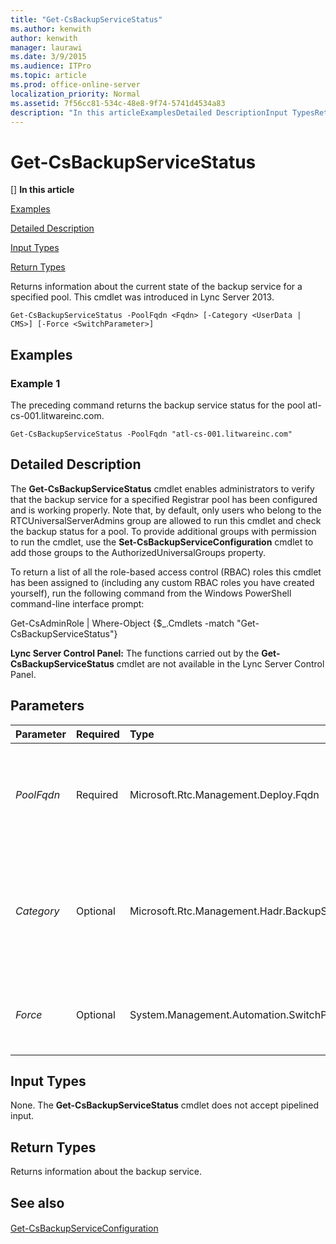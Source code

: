 ```yaml
---
title: "Get-CsBackupServiceStatus"
ms.author: kenwith
author: kenwith
manager: laurawi
ms.date: 3/9/2015
ms.audience: ITPro
ms.topic: article
ms.prod: office-online-server
localization_priority: Normal
ms.assetid: 7f56cc81-534c-48e8-9f74-5741d4534a83
description: "In this articleExamplesDetailed DescriptionInput TypesReturn Types"
---
```


# Get-CsBackupServiceStatus
[]
 **In this article**
  
[Examples](#Examples)
  
[Detailed Description](#DetailedDescription)
  
[Input Types](#InputTypes)
  
[Return Types](#ReturnTypes)
  
Returns information about the current state of the backup service for a specified pool. This cmdlet was introduced in Lync Server 2013.
  
```
Get-CsBackupServiceStatus -PoolFqdn <Fqdn> [-Category <UserData | CMS>] [-Force <SwitchParameter>]
```

## Examples
<a name="Examples"> </a>

### Example 1

The preceding command returns the backup service status for the pool atl-cs-001.litwareinc.com.
  
```
Get-CsBackupServiceStatus -PoolFqdn "atl-cs-001.litwareinc.com"
```

## Detailed Description
<a name="DetailedDescription"> </a>

The **Get-CsBackupServiceStatus** cmdlet enables administrators to verify that the backup service for a specified Registrar pool has been configured and is working properly. Note that, by default, only users who belong to the RTCUniversalServerAdmins group are allowed to run this cmdlet and check the backup status for a pool. To provide additional groups with permission to run the cmdlet, use the **Set-CsBackupServiceConfiguration** cmdlet to add those groups to the AuthorizedUniversalGroups property. 
  
To return a list of all the role-based access control (RBAC) roles this cmdlet has been assigned to (including any custom RBAC roles you have created yourself), run the following command from the Windows PowerShell command-line interface prompt:
  
Get-CsAdminRole | Where-Object {$_.Cmdlets -match "Get-CsBackupServiceStatus"}
  
 **Lync Server Control Panel:** The functions carried out by the **Get-CsBackupServiceStatus** cmdlet are not available in the Lync Server Control Panel. 
  
## Parameters
<a name="DetailedDescription"> </a>

|**Parameter**|**Required**|**Type**|**Description**|
|:-----|:-----|:-----|:-----|
| _PoolFqdn_ <br/> |Required  <br/> |Microsoft.Rtc.Management.Deploy.Fqdn  <br/> |Fully qualified domain name of the pool whose backup service status is being checked. For example:  <br/> -PoolFqdn "atl-cs-001.litwareinc.com"  <br/> |
| _Category_ <br/> |Optional  <br/> |Microsoft.Rtc.Management.Hadr.BackupService.BackupCategory  <br/> |Type of backup whose status is being checked. Allowed values are:  <br/> \* CMS  <br/> \* UserData  <br/> If this parameter is not specified then both backup types will be checked.  <br/> |
| _Force_ <br/> |Optional  <br/> |System.Management.Automation.SwitchParameter  <br/> |Suppresses the display of any non-fatal error message that might occur when running the command.  <br/> |
   
## Input Types
<a name="InputTypes"> </a>

None. The **Get-CsBackupServiceStatus** cmdlet does not accept pipelined input. 
  
## Return Types
<a name="ReturnTypes"> </a>

Returns information about the backup service.
  
## See also
<a name="ReturnTypes"> </a>

#### 

[Get-CsBackupServiceConfiguration](get-csbackupserviceconfiguration.md)

